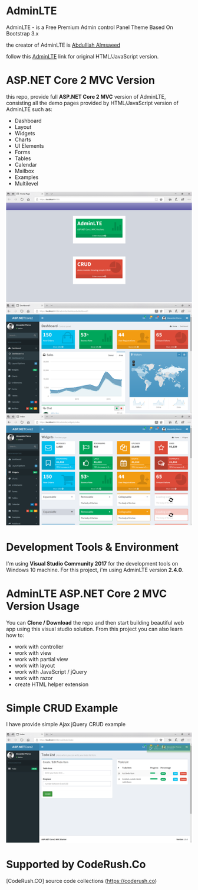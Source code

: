 ﻿# AdminLTE

AdminLTE - is a Free Premium Admin control Panel Theme Based On Bootstrap 3.x

the creator of AdminLTE is [Abdulllah Almsaeed](https://adminlte.io/about)

follow this [AdminLTE](https://github.com/almasaeed2010/AdminLTE) link for original HTML/JavaScript version.


# ASP.NET Core 2 MVC Version

this repo, provide full **ASP.NET Core 2 MVC** version of AdminLTE, consisting all the demo pages provided by HTML/JavaScript version of AdminLTE such as:

- Dashboard
- Layout
- Widgets
- Charts
- UI Elements
- Forms
- Tables
- Calendar
- Mailbox
- Examples
- Multilevel

![adminltemvccore2](src/src/wwwroot/adminlte/img/adminlte-aspnetcore2-p1.PNG)
![adminltemvccore2](src/src/wwwroot/adminlte/img/adminlte-aspnetcore2-p2.PNG)
![adminltemvccore2](src/src/wwwroot/adminlte/img/adminlte-aspnetcore2-p3.PNG)

# Development Tools & Environment

I'm using **Visual Studio Community 2017** for the development tools on Windows 10 machine. For this project, i'm using AdminLTE version **2.4.0**.

# AdminLTE ASP.NET Core 2 MVC Version Usage

You can **Clone / Download** the repo and then start building beautiful web app using this visual studio solution. From this project you can also learn how to:

- work with controller
- work with view
- work with partial view
- work with layout
- work with JavaScript / jQuery
- work with razor
- create HTML helper extension

# Simple CRUD Example

I have provide simple Ajax jQuery CRUD example

![adminltemvccore2](src/src/wwwroot/adminlte/img/adminlte-aspnetcore2-p4.PNG)

# Supported by CodeRush.Co
[CodeRush.CO] source code collections (https://coderush.co)



